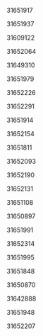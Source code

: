 31651917

31651937

31609122

31652064

31649310

31651979

31652226

31652291

31651914

31652154

31651811

31652093

31652190

31652131

31651108

31650897

31651991

31652314

31651995

31651848

31650870

31642888

31651948

31652207

